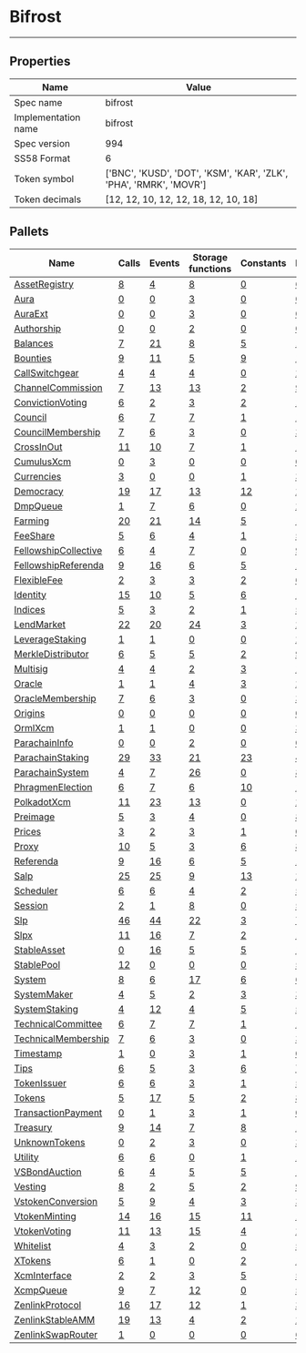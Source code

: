 # Bifrost

---------

## Properties
| Name | Value |
| -------- | -------- |
| Spec name     | bifrost     |
| Implementation name     | bifrost     |
| Spec version     | 994     |
| SS58 Format     | 6     |
| Token symbol      | ['BNC', 'KUSD', 'DOT', 'KSM', 'KAR', 'ZLK', 'PHA', 'RMRK', 'MOVR']     |
| Token decimals      | [12, 12, 10, 12, 12, 18, 12, 10, 18]     |

## Pallets
| Name | Calls | Events | Storage functions | Constants | Errors |
| -------- | -------- | -------- | -------- | -------- | -------- |
| [AssetRegistry](assetregistry.md) | [8](assetregistry.md#calls) | [4](assetregistry.md#events) | [8](assetregistry.md#storage-functions) | [0](assetregistry.md#constants) | [6](assetregistry.md#errors) |
| [Aura](aura.md) | [0](aura.md#calls) | [0](aura.md#events) | [3](aura.md#storage-functions) | [0](aura.md#constants) | [0](aura.md#errors) |
| [AuraExt](auraext.md) | [0](auraext.md#calls) | [0](auraext.md#events) | [3](auraext.md#storage-functions) | [0](auraext.md#constants) | [0](auraext.md#errors) |
| [Authorship](authorship.md) | [0](authorship.md#calls) | [0](authorship.md#events) | [2](authorship.md#storage-functions) | [0](authorship.md#constants) | [0](authorship.md#errors) |
| [Balances](balances.md) | [7](balances.md#calls) | [21](balances.md#events) | [8](balances.md#storage-functions) | [5](balances.md#constants) | [10](balances.md#errors) |
| [Bounties](bounties.md) | [9](bounties.md#calls) | [11](bounties.md#events) | [5](bounties.md#storage-functions) | [9](bounties.md#constants) | [11](bounties.md#errors) |
| [CallSwitchgear](callswitchgear.md) | [4](callswitchgear.md#calls) | [4](callswitchgear.md#events) | [4](callswitchgear.md#storage-functions) | [0](callswitchgear.md#constants) | [2](callswitchgear.md#errors) |
| [ChannelCommission](channelcommission.md) | [7](channelcommission.md#calls) | [13](channelcommission.md#events) | [13](channelcommission.md#storage-functions) | [2](channelcommission.md#constants) | [9](channelcommission.md#errors) |
| [ConvictionVoting](convictionvoting.md) | [6](convictionvoting.md#calls) | [2](convictionvoting.md#events) | [3](convictionvoting.md#storage-functions) | [2](convictionvoting.md#constants) | [12](convictionvoting.md#errors) |
| [Council](council.md) | [6](council.md#calls) | [7](council.md#events) | [7](council.md#storage-functions) | [1](council.md#constants) | [11](council.md#errors) |
| [CouncilMembership](councilmembership.md) | [7](councilmembership.md#calls) | [6](councilmembership.md#events) | [3](councilmembership.md#storage-functions) | [0](councilmembership.md#constants) | [3](councilmembership.md#errors) |
| [CrossInOut](crossinout.md) | [11](crossinout.md#calls) | [10](crossinout.md#events) | [7](crossinout.md#storage-functions) | [1](crossinout.md#constants) | [11](crossinout.md#errors) |
| [CumulusXcm](cumulusxcm.md) | [0](cumulusxcm.md#calls) | [3](cumulusxcm.md#events) | [0](cumulusxcm.md#storage-functions) | [0](cumulusxcm.md#constants) | [0](cumulusxcm.md#errors) |
| [Currencies](currencies.md) | [3](currencies.md#calls) | [0](currencies.md#events) | [0](currencies.md#storage-functions) | [1](currencies.md#constants) | [3](currencies.md#errors) |
| [Democracy](democracy.md) | [19](democracy.md#calls) | [17](democracy.md#events) | [13](democracy.md#storage-functions) | [12](democracy.md#constants) | [24](democracy.md#errors) |
| [DmpQueue](dmpqueue.md) | [1](dmpqueue.md#calls) | [7](dmpqueue.md#events) | [6](dmpqueue.md#storage-functions) | [0](dmpqueue.md#constants) | [2](dmpqueue.md#errors) |
| [Farming](farming.md) | [20](farming.md#calls) | [21](farming.md#events) | [14](farming.md#storage-functions) | [5](farming.md#constants) | [19](farming.md#errors) |
| [FeeShare](feeshare.md) | [5](feeshare.md#calls) | [6](feeshare.md#events) | [4](feeshare.md#storage-functions) | [1](feeshare.md#constants) | [5](feeshare.md#errors) |
| [FellowshipCollective](fellowshipcollective.md) | [6](fellowshipcollective.md#calls) | [4](fellowshipcollective.md#events) | [7](fellowshipcollective.md#storage-functions) | [0](fellowshipcollective.md#constants) | [9](fellowshipcollective.md#errors) |
| [FellowshipReferenda](fellowshipreferenda.md) | [9](fellowshipreferenda.md#calls) | [16](fellowshipreferenda.md#events) | [6](fellowshipreferenda.md#storage-functions) | [5](fellowshipreferenda.md#constants) | [13](fellowshipreferenda.md#errors) |
| [FlexibleFee](flexiblefee.md) | [2](flexiblefee.md#calls) | [3](flexiblefee.md#events) | [3](flexiblefee.md#storage-functions) | [2](flexiblefee.md#constants) | [6](flexiblefee.md#errors) |
| [Identity](identity.md) | [15](identity.md#calls) | [10](identity.md#events) | [5](identity.md#storage-functions) | [6](identity.md#constants) | [18](identity.md#errors) |
| [Indices](indices.md) | [5](indices.md#calls) | [3](indices.md#events) | [2](indices.md#storage-functions) | [1](indices.md#constants) | [5](indices.md#errors) |
| [LendMarket](lendmarket.md) | [22](lendmarket.md#calls) | [20](lendmarket.md#events) | [24](lendmarket.md#storage-functions) | [3](lendmarket.md#constants) | [29](lendmarket.md#errors) |
| [LeverageStaking](leveragestaking.md) | [1](leveragestaking.md#calls) | [1](leveragestaking.md#events) | [0](leveragestaking.md#storage-functions) | [0](leveragestaking.md#constants) | [2](leveragestaking.md#errors) |
| [MerkleDistributor](merkledistributor.md) | [6](merkledistributor.md#calls) | [5](merkledistributor.md#events) | [5](merkledistributor.md#storage-functions) | [2](merkledistributor.md#constants) | [9](merkledistributor.md#errors) |
| [Multisig](multisig.md) | [4](multisig.md#calls) | [4](multisig.md#events) | [2](multisig.md#storage-functions) | [3](multisig.md#constants) | [14](multisig.md#errors) |
| [Oracle](oracle.md) | [1](oracle.md#calls) | [1](oracle.md#events) | [4](oracle.md#storage-functions) | [3](oracle.md#constants) | [2](oracle.md#errors) |
| [OracleMembership](oraclemembership.md) | [7](oraclemembership.md#calls) | [6](oraclemembership.md#events) | [3](oraclemembership.md#storage-functions) | [0](oraclemembership.md#constants) | [3](oraclemembership.md#errors) |
| [Origins](origins.md) | [0](origins.md#calls) | [0](origins.md#events) | [0](origins.md#storage-functions) | [0](origins.md#constants) | [0](origins.md#errors) |
| [OrmlXcm](ormlxcm.md) | [1](ormlxcm.md#calls) | [1](ormlxcm.md#events) | [0](ormlxcm.md#storage-functions) | [0](ormlxcm.md#constants) | [3](ormlxcm.md#errors) |
| [ParachainInfo](parachaininfo.md) | [0](parachaininfo.md#calls) | [0](parachaininfo.md#events) | [2](parachaininfo.md#storage-functions) | [0](parachaininfo.md#constants) | [0](parachaininfo.md#errors) |
| [ParachainStaking](parachainstaking.md) | [29](parachainstaking.md#calls) | [33](parachainstaking.md#events) | [21](parachainstaking.md#storage-functions) | [23](parachainstaking.md#constants) | [42](parachainstaking.md#errors) |
| [ParachainSystem](parachainsystem.md) | [4](parachainsystem.md#calls) | [7](parachainsystem.md#events) | [26](parachainsystem.md#storage-functions) | [0](parachainsystem.md#constants) | [8](parachainsystem.md#errors) |
| [PhragmenElection](phragmenelection.md) | [6](phragmenelection.md#calls) | [7](phragmenelection.md#events) | [6](phragmenelection.md#storage-functions) | [10](phragmenelection.md#constants) | [17](phragmenelection.md#errors) |
| [PolkadotXcm](polkadotxcm.md) | [11](polkadotxcm.md#calls) | [23](polkadotxcm.md#events) | [13](polkadotxcm.md#storage-functions) | [0](polkadotxcm.md#constants) | [20](polkadotxcm.md#errors) |
| [Preimage](preimage.md) | [5](preimage.md#calls) | [3](preimage.md#events) | [4](preimage.md#storage-functions) | [0](preimage.md#constants) | [8](preimage.md#errors) |
| [Prices](prices.md) | [3](prices.md#calls) | [2](prices.md#events) | [3](prices.md#storage-functions) | [1](prices.md#constants) | [0](prices.md#errors) |
| [Proxy](proxy.md) | [10](proxy.md#calls) | [5](proxy.md#events) | [3](proxy.md#storage-functions) | [6](proxy.md#constants) | [8](proxy.md#errors) |
| [Referenda](referenda.md) | [9](referenda.md#calls) | [16](referenda.md#events) | [6](referenda.md#storage-functions) | [5](referenda.md#constants) | [13](referenda.md#errors) |
| [Salp](salp.md) | [25](salp.md#calls) | [25](salp.md#events) | [9](salp.md#storage-functions) | [13](salp.md#constants) | [28](salp.md#errors) |
| [Scheduler](scheduler.md) | [6](scheduler.md#calls) | [6](scheduler.md#events) | [4](scheduler.md#storage-functions) | [2](scheduler.md#constants) | [5](scheduler.md#errors) |
| [Session](session.md) | [2](session.md#calls) | [1](session.md#events) | [8](session.md#storage-functions) | [0](session.md#constants) | [5](session.md#errors) |
| [Slp](slp.md) | [46](slp.md#calls) | [44](slp.md#events) | [22](slp.md#storage-functions) | [3](slp.md#constants) | [77](slp.md#errors) |
| [Slpx](slpx.md) | [11](slpx.md#calls) | [16](slpx.md#events) | [7](slpx.md#storage-functions) | [2](slpx.md#constants) | [11](slpx.md#errors) |
| [StableAsset](stableasset.md) | [0](stableasset.md#calls) | [16](stableasset.md#events) | [5](stableasset.md#storage-functions) | [5](stableasset.md#constants) | [12](stableasset.md#errors) |
| [StablePool](stablepool.md) | [12](stablepool.md#calls) | [0](stablepool.md#events) | [0](stablepool.md#storage-functions) | [0](stablepool.md#constants) | [5](stablepool.md#errors) |
| [System](system.md) | [8](system.md#calls) | [6](system.md#events) | [17](system.md#storage-functions) | [6](system.md#constants) | [6](system.md#errors) |
| [SystemMaker](systemmaker.md) | [4](systemmaker.md#calls) | [5](systemmaker.md#events) | [2](systemmaker.md#storage-functions) | [3](systemmaker.md#constants) | [3](systemmaker.md#errors) |
| [SystemStaking](systemstaking.md) | [4](systemstaking.md#calls) | [12](systemstaking.md#events) | [4](systemstaking.md#storage-functions) | [5](systemstaking.md#constants) | [5](systemstaking.md#errors) |
| [TechnicalCommittee](technicalcommittee.md) | [6](technicalcommittee.md#calls) | [7](technicalcommittee.md#events) | [7](technicalcommittee.md#storage-functions) | [1](technicalcommittee.md#constants) | [11](technicalcommittee.md#errors) |
| [TechnicalMembership](technicalmembership.md) | [7](technicalmembership.md#calls) | [6](technicalmembership.md#events) | [3](technicalmembership.md#storage-functions) | [0](technicalmembership.md#constants) | [3](technicalmembership.md#errors) |
| [Timestamp](timestamp.md) | [1](timestamp.md#calls) | [0](timestamp.md#events) | [3](timestamp.md#storage-functions) | [1](timestamp.md#constants) | [0](timestamp.md#errors) |
| [Tips](tips.md) | [6](tips.md#calls) | [5](tips.md#events) | [3](tips.md#storage-functions) | [6](tips.md#constants) | [7](tips.md#errors) |
| [TokenIssuer](tokenissuer.md) | [6](tokenissuer.md#calls) | [6](tokenissuer.md#events) | [3](tokenissuer.md#storage-functions) | [1](tokenissuer.md#constants) | [5](tokenissuer.md#errors) |
| [Tokens](tokens.md) | [5](tokens.md#calls) | [17](tokens.md#events) | [5](tokens.md#storage-functions) | [2](tokens.md#constants) | [8](tokens.md#errors) |
| [TransactionPayment](transactionpayment.md) | [0](transactionpayment.md#calls) | [1](transactionpayment.md#events) | [3](transactionpayment.md#storage-functions) | [1](transactionpayment.md#constants) | [0](transactionpayment.md#errors) |
| [Treasury](treasury.md) | [9](treasury.md#calls) | [14](treasury.md#events) | [7](treasury.md#storage-functions) | [8](treasury.md#constants) | [12](treasury.md#errors) |
| [UnknownTokens](unknowntokens.md) | [0](unknowntokens.md#calls) | [2](unknowntokens.md#events) | [3](unknowntokens.md#storage-functions) | [0](unknowntokens.md#constants) | [3](unknowntokens.md#errors) |
| [Utility](utility.md) | [6](utility.md#calls) | [6](utility.md#events) | [0](utility.md#storage-functions) | [1](utility.md#constants) | [1](utility.md#errors) |
| [VSBondAuction](vsbondauction.md) | [6](vsbondauction.md#calls) | [4](vsbondauction.md#events) | [5](vsbondauction.md#storage-functions) | [5](vsbondauction.md#constants) | [13](vsbondauction.md#errors) |
| [Vesting](vesting.md) | [8](vesting.md#calls) | [2](vesting.md#events) | [5](vesting.md#storage-functions) | [2](vesting.md#constants) | [9](vesting.md#errors) |
| [VstokenConversion](vstokenconversion.md) | [5](vstokenconversion.md#calls) | [9](vstokenconversion.md#events) | [4](vstokenconversion.md#storage-functions) | [3](vstokenconversion.md#constants) | [3](vstokenconversion.md#errors) |
| [VtokenMinting](vtokenminting.md) | [14](vtokenminting.md#calls) | [16](vtokenminting.md#events) | [15](vtokenminting.md#storage-functions) | [11](vtokenminting.md#constants) | [17](vtokenminting.md#errors) |
| [VtokenVoting](vtokenvoting.md) | [11](vtokenvoting.md#calls) | [13](vtokenvoting.md#events) | [15](vtokenvoting.md#storage-functions) | [4](vtokenvoting.md#constants) | [20](vtokenvoting.md#errors) |
| [Whitelist](whitelist.md) | [4](whitelist.md#calls) | [3](whitelist.md#events) | [2](whitelist.md#storage-functions) | [0](whitelist.md#constants) | [5](whitelist.md#errors) |
| [XTokens](xtokens.md) | [6](xtokens.md#calls) | [1](xtokens.md#events) | [0](xtokens.md#storage-functions) | [2](xtokens.md#constants) | [19](xtokens.md#errors) |
| [XcmInterface](xcminterface.md) | [2](xcminterface.md#calls) | [2](xcminterface.md#events) | [3](xcminterface.md#storage-functions) | [5](xcminterface.md#constants) | [5](xcminterface.md#errors) |
| [XcmpQueue](xcmpqueue.md) | [9](xcmpqueue.md#calls) | [7](xcmpqueue.md#events) | [12](xcmpqueue.md#storage-functions) | [0](xcmpqueue.md#constants) | [5](xcmpqueue.md#errors) |
| [ZenlinkProtocol](zenlinkprotocol.md) | [16](zenlinkprotocol.md#calls) | [17](zenlinkprotocol.md#events) | [12](zenlinkprotocol.md#storage-functions) | [1](zenlinkprotocol.md#constants) | [34](zenlinkprotocol.md#errors) |
| [ZenlinkStableAMM](zenlinkstableamm.md) | [19](zenlinkstableamm.md#calls) | [13](zenlinkstableamm.md#events) | [4](zenlinkstableamm.md#storage-functions) | [2](zenlinkstableamm.md#constants) | [29](zenlinkstableamm.md#errors) |
| [ZenlinkSwapRouter](zenlinkswaprouter.md) | [1](zenlinkswaprouter.md#calls) | [0](zenlinkswaprouter.md#events) | [0](zenlinkswaprouter.md#storage-functions) | [0](zenlinkswaprouter.md#constants) | [6](zenlinkswaprouter.md#errors) |